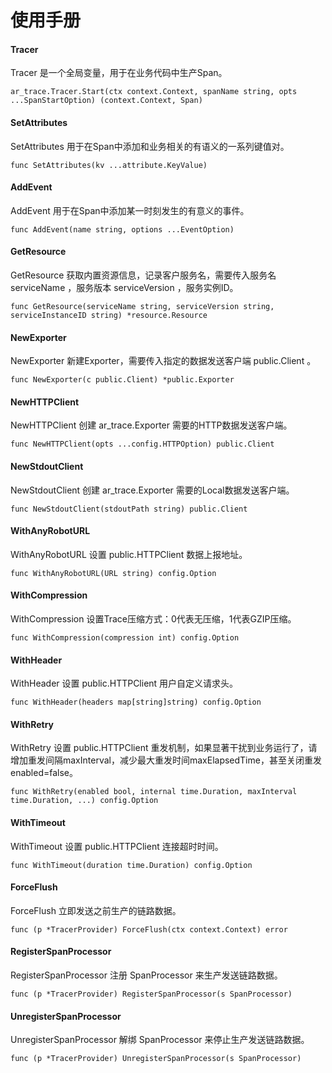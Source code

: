# 使用手册

#### Tracer

Tracer 是一个全局变量，用于在业务代码中生产Span。

```
ar_trace.Tracer.Start(ctx context.Context, spanName string, opts ...SpanStartOption) (context.Context, Span)
```

#### SetAttributes

SetAttributes 用于在Span中添加和业务相关的有语义的一系列键值对。

```
func SetAttributes(kv ...attribute.KeyValue)
```

#### AddEvent

AddEvent 用于在Span中添加某一时刻发生的有意义的事件。

```
func AddEvent(name string, options ...EventOption)
```

#### GetResource

GetResource 获取内置资源信息，记录客户服务名，需要传入服务名 serviceName ，服务版本 serviceVersion ，服务实例ID。

```
func GetResource(serviceName string, serviceVersion string, serviceInstanceID string) *resource.Resource
```

#### NewExporter

NewExporter 新建Exporter，需要传入指定的数据发送客户端 public.Client 。

```
func NewExporter(c public.Client) *public.Exporter
```

#### NewHTTPClient

NewHTTPClient 创建 ar_trace.Exporter 需要的HTTP数据发送客户端。

```
func NewHTTPClient(opts ...config.HTTPOption) public.Client
```

#### NewStdoutClient

NewStdoutClient 创建 ar_trace.Exporter 需要的Local数据发送客户端。

```
func NewStdoutClient(stdoutPath string) public.Client
```

#### WithAnyRobotURL

WithAnyRobotURL 设置 public.HTTPClient 数据上报地址。

```
func WithAnyRobotURL(URL string) config.Option
```

#### WithCompression

WithCompression 设置Trace压缩方式：0代表无压缩，1代表GZIP压缩。

```
func WithCompression(compression int) config.Option
```

#### WithHeader

WithHeader 设置 public.HTTPClient 用户自定义请求头。

```
func WithHeader(headers map[string]string) config.Option
```

#### WithRetry

WithRetry 设置 public.HTTPClient 重发机制，如果显著干扰到业务运行了，请增加重发间隔maxInterval，减少最大重发时间maxElapsedTime，甚至关闭重发enabled=false。

```
func WithRetry(enabled bool, internal time.Duration, maxInterval time.Duration, ...) config.Option
```

#### WithTimeout

WithTimeout 设置 public.HTTPClient 连接超时时间。

```
func WithTimeout(duration time.Duration) config.Option
```

#### ForceFlush

ForceFlush 立即发送之前生产的链路数据。

```
func (p *TracerProvider) ForceFlush(ctx context.Context) error
```

#### RegisterSpanProcessor

RegisterSpanProcessor 注册 SpanProcessor 来生产发送链路数据。

```
func (p *TracerProvider) RegisterSpanProcessor(s SpanProcessor)
```

#### UnregisterSpanProcessor

UnregisterSpanProcessor 解绑 SpanProcessor 来停止生产发送链路数据。

```
func (p *TracerProvider) UnregisterSpanProcessor(s SpanProcessor)
```